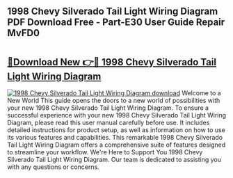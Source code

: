 ## 1998 Chevy Silverado Tail Light Wiring Diagram PDF Download Free - Part-E30 User Guide Repair MvFD0

# <h2><a href="http://dfmw74.blite.top/?on=1998+Chevy+Silverado+Tail+Light+Wiring+Diagram">🔗Download New 👉🔴 1998 Chevy Silverado Tail Light Wiring Diagram</a></h2>

[![1998 Chevy Silverado Tail Light Wiring Diagram download](https://i.imgur.com/lujVjoI.png)](http://dfmw74.blite.top/?on=1998+Chevy+Silverado+Tail+Light+Wiring+Diagram)
Welcome to a New World This guide opens the doors to a new world of possibilities with your new 1998 Chevy Silverado Tail Light Wiring Diagram. To ensure a successful experience with your new 1998 Chevy Silverado Tail Light Wiring Diagram, please read this user manual carefully before use. It includes detailed instructions for product setup, as well as information on how to use its various features and capabilities. This remarkable 1998 Chevy Silverado Tail Light Wiring Diagram offers a comprehensive suite of features designed to streamline your workflow. We're Here to Support You 1998 Chevy Silverado Tail Light Wiring Diagram. Our team is dedicated to assisting you with any questions or concerns.
